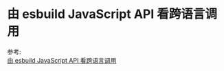 # 由 esbuild JavaScript API 看跨语言调用

参考:  
[由 esbuild JavaScript API 看跨语言调用](https://mp.weixin.qq.com/s/ukZxF_W6dahisVW_Xf6-TA)
